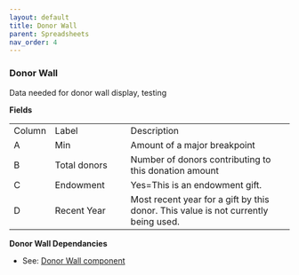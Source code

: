 ```yaml
---
layout: default
title: Donor Wall
parent: Spreadsheets
nav_order: 4
---
```


### Donor Wall

Data needed for donor wall display, testing 

**Fields**

<table class="ws-table-all notranslate"> 
  <tbody>
    <tr class="tableTop">
		<td style="width:20px">Column</td>
		<td style="width:120px">Label</td>
		<td>Description</td>
    </tr>
    <tr>
		<td>A</td>
		<td>Min</td>
		<td>Amount of a major breakpoint</td>
	</tr>
	<tr>
		<td>B</td>
		<td>Total donors</td>
		<td>Number of donors contributing to this donation amount</td>
	</tr>
	<tr>
		<td>C</td>
		<td>Endowment</td>
		<td>Yes=This is an endowment gift.</td>
	</tr>
	<tr>
		<td>D</td>
		<td>Recent Year</td>
		<td>Most recent year for a gift by this donor.  This value is 
		not currently being used.</td>
    </tr>
  </tbody>
</table>

**Donor Wall Dependancies**
- See: [Donor Wall component]({{site.mybase}}/components/donorwall.html)
